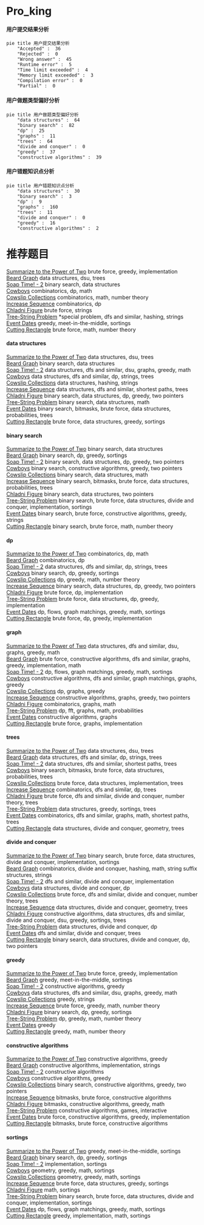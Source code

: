 # Pro_king
<!-- tabs:start -->
#### **用户提交结果分析**

```mermaid
pie title 用户提交结果分析
    "Accepted" :  36
    "Rejected" :  0
    "Wrong answer" :  45
    "Runtime error" :  5
    "Time limit exceeded" :  4
    "Memory limit exceeded" :  3
    "Compilation error" :  0
    "Partial" :  0
```
#### **用户做题类型偏好分析**

```mermaid
pie title 用户做题类型偏好分析
    "data structures" :  64
    "binary search" :  82
    "dp" :  25
    "graphs" :  11
    "trees" :  64
    "divide and conquer" :  0
    "greedy" :  37
    "constructive algorithms" :  39
```
#### **用户错题知识点分析**

```mermaid
pie title 用户错题知识点分析
    "data structures" :  30
    "binary search" :  3
    "dp" :  9
    "graphs" :  160
    "trees" :  11
    "divide and conquer" :  0
    "greedy" :  16
    "constructive algorithms" :  2
```
<!-- tabs:end -->
# 推荐题目
[Summarize to the Power of Two](http://codeforces.com/problemset/problem/1005/C)		brute force,
                        greedy,
                        implementation		  
[Beard Graph](http://codeforces.com/problemset/problem/165/D)		data structures,
                        dsu,
                        trees		  
[Soap Time! - 2](http://codeforces.com/problemset/problem/185/E)		binary search,
                        data structures		  
[Cowboys](http://codeforces.com/problemset/problem/212/C)		combinatorics,
                        dp,
                        math		  
[Cowslip Collections](http://codeforces.com/problemset/problem/645/F)		combinatorics,
                        math,
                        number theory		  
[Increase Sequence](http://codeforces.com/problemset/problem/466/D)		combinatorics,
                        dp		  
[Chladni Figure](http://codeforces.com/problemset/problem/1147/B)		brute force,
                        strings		  
[Tree-String Problem](http://codeforces.com/problemset/problem/291/E)		*special problem,
                        dfs and similar,
                        hashing,
                        strings		  
[Event Dates](http://codeforces.com/problemset/problem/45/D)		greedy,
                        meet-in-the-middle,
                        sortings		  
[Cutting Rectangle](http://codeforces.com/problemset/problem/963/C)		brute force,
                        math,
                        number theory		  
<!-- tabs:start -->
#### **data structures**
[Summarize to the Power of Two](http://codeforces.com/problemset/problem/165/D)		data structures,
                        dsu,
                        trees		  
[Beard Graph](http://codeforces.com/problemset/problem/185/E)		binary search,
                        data structures		  
[Soap Time! - 2](https://codeforces.com/contest/1509/problem/F)		data structures,
                        dfs and similar,
                        dsu,
                        graphs,
                        greedy,
                        math		  
[Cowboys](http://codeforces.com/problemset/problem/163/E)		data structures,
                        dfs and similar,
                        dp,
                        strings,
                        trees		  
[Cowslip Collections](http://codeforces.com/problemset/problem/213/E)		data structures,
                        hashing,
                        strings		  
[Increase Sequence](http://codeforces.com/problemset/problem/1304/E)		data structures,
                        dfs and similar,
                        shortest paths,
                        trees		  
[Chladni Figure](http://codeforces.com/problemset/problem/1492/C)		binary search,
                        data structures,
                        dp,
                        greedy,
                        two pointers		  
[Tree-String Problem](http://codeforces.com/problemset/problem/1490/G)		binary search,
                        data structures,
                        math		  
[Event Dates](http://codeforces.com/problemset/problem/1479/D)		binary search,
                        bitmasks,
                        brute force,
                        data structures,
                        probabilities,
                        trees		  
[Cutting Rectangle](http://codeforces.com/problemset/problem/1497/A)		brute force,
                        data structures,
                        greedy,
                        sortings		  
#### **binary search**
[Summarize to the Power of Two](http://codeforces.com/problemset/problem/185/E)		binary search,
                        data structures		  
[Beard Graph](http://codeforces.com/problemset/problem/958/E2)		binary search,
                        dp,
                        greedy,
                        sortings		  
[Soap Time! - 2](http://codeforces.com/problemset/problem/1492/C)		binary search,
                        data structures,
                        dp,
                        greedy,
                        two pointers		  
[Cowboys](http://codeforces.com/problemset/problem/1463/D)		binary search,
                        constructive algorithms,
                        greedy,
                        two pointers		  
[Cowslip Collections](http://codeforces.com/problemset/problem/1490/G)		binary search,
                        data structures,
                        math		  
[Increase Sequence](http://codeforces.com/problemset/problem/1479/D)		binary search,
                        bitmasks,
                        brute force,
                        data structures,
                        probabilities,
                        trees		  
[Chladni Figure](http://codeforces.com/problemset/problem/1436/E)		binary search,
                        data structures,
                        two pointers		  
[Tree-String Problem](http://codeforces.com/problemset/problem/1461/D)		binary search,
                        brute force,
                        data structures,
                        divide and conquer,
                        implementation,
                        sortings		  
[Event Dates](http://codeforces.com/problemset/problem/1493/C)		binary search,
                        brute force,
                        constructive algorithms,
                        greedy,
                        strings		  
[Cutting Rectangle](http://codeforces.com/problemset/problem/1487/D)		binary search,
                        brute force,
                        math,
                        number theory		  
#### **dp**
[Summarize to the Power of Two](http://codeforces.com/problemset/problem/212/C)		combinatorics,
                        dp,
                        math		  
[Beard Graph](http://codeforces.com/problemset/problem/466/D)		combinatorics,
                        dp		  
[Soap Time! - 2](http://codeforces.com/problemset/problem/163/E)		data structures,
                        dfs and similar,
                        dp,
                        strings,
                        trees		  
[Cowboys](http://codeforces.com/problemset/problem/958/E2)		binary search,
                        dp,
                        greedy,
                        sortings		  
[Cowslip Collections](http://codeforces.com/problemset/problem/870/C)		dp,
                        greedy,
                        math,
                        number theory		  
[Increase Sequence](http://codeforces.com/problemset/problem/1492/C)		binary search,
                        data structures,
                        dp,
                        greedy,
                        two pointers		  
[Chladni Figure](https://codeforces.com/contest/1457/problem/C)		brute force,
                        dp,
                        implementation		  
[Tree-String Problem](http://codeforces.com/problemset/problem/1491/C)		brute force,
                        data structures,
                        dp,
                        greedy,
                        implementation		  
[Event Dates](http://codeforces.com/problemset/problem/1437/C)		dp,
                        flows,
                        graph matchings,
                        greedy,
                        math,
                        sortings		  
[Cutting Rectangle](http://codeforces.com/problemset/problem/1499/B)		brute force,
                        dp,
                        greedy,
                        implementation		  
#### **graph**
[Summarize to the Power of Two](https://codeforces.com/contest/1509/problem/F)		data structures,
                        dfs and similar,
                        dsu,
                        graphs,
                        greedy,
                        math		  
[Beard Graph](http://codeforces.com/problemset/problem/1487/C)		brute force,
                        constructive algorithms,
                        dfs and similar,
                        graphs,
                        greedy,
                        implementation,
                        math		  
[Soap Time! - 2](http://codeforces.com/problemset/problem/1437/C)		dp,
                        flows,
                        graph matchings,
                        greedy,
                        math,
                        sortings		  
[Cowboys](http://codeforces.com/problemset/problem/1470/D)		constructive algorithms,
                        dfs and similar,
                        graph matchings,
                        graphs,
                        greedy		  
[Cowslip Collections](http://codeforces.com/problemset/problem/1476/C)		dp,
                        graphs,
                        greedy		  
[Increase Sequence](http://codeforces.com/problemset/problem/1304/D)		constructive algorithms,
                        graphs,
                        greedy,
                        two pointers		  
[Chladni Figure](http://codeforces.com/problemset/problem/1475/C)		combinatorics,
                        graphs,
                        math		  
[Tree-String Problem](http://codeforces.com/problemset/problem/553/E)		dp,
                        fft,
                        graphs,
                        math,
                        probabilities		  
[Event Dates](http://codeforces.com/problemset/problem/1495/C)		constructive algorithms,
                        graphs		  
[Cutting Rectangle](http://codeforces.com/problemset/problem/1510/K)		brute force,
                        graphs,
                        implementation		  
#### **trees**
[Summarize to the Power of Two](http://codeforces.com/problemset/problem/165/D)		data structures,
                        dsu,
                        trees		  
[Beard Graph](http://codeforces.com/problemset/problem/163/E)		data structures,
                        dfs and similar,
                        dp,
                        strings,
                        trees		  
[Soap Time! - 2](http://codeforces.com/problemset/problem/1304/E)		data structures,
                        dfs and similar,
                        shortest paths,
                        trees		  
[Cowboys](http://codeforces.com/problemset/problem/1479/D)		binary search,
                        bitmasks,
                        brute force,
                        data structures,
                        probabilities,
                        trees		  
[Cowslip Collections](http://codeforces.com/problemset/problem/1511/C)		brute force,
                        data structures,
                        implementation,
                        trees		  
[Increase Sequence](http://codeforces.com/problemset/problem/1499/F)		combinatorics,
                        dfs and similar,
                        dp,
                        trees		  
[Chladni Figure](http://codeforces.com/problemset/problem/1491/E)		brute force,
                        dfs and similar,
                        divide and conquer,
                        number theory,
                        trees		  
[Tree-String Problem](http://codeforces.com/problemset/problem/1466/D)		data structures,
                        greedy,
                        sortings,
                        trees		  
[Event Dates](http://codeforces.com/problemset/problem/1495/D)		combinatorics,
                        dfs and similar,
                        graphs,
                        math,
                        shortest paths,
                        trees		  
[Cutting Rectangle](http://codeforces.com/problemset/problem/1303/G)		data structures,
                        divide and conquer,
                        geometry,
                        trees		  
#### **divide and conquer**
[Summarize to the Power of Two](http://codeforces.com/problemset/problem/1461/D)		binary search,
                        brute force,
                        data structures,
                        divide and conquer,
                        implementation,
                        sortings		  
[Beard Graph](http://codeforces.com/problemset/problem/1466/G)		combinatorics,
                        divide and conquer,
                        hashing,
                        math,
                        string suffix structures,
                        strings		  
[Soap Time! - 2](http://codeforces.com/problemset/problem/1490/D)		dfs and similar,
                        divide and conquer,
                        implementation		  
[Cowboys](https://codeforces.com/contest/1483/problem/C)		data structures,
                        divide and conquer,
                        dp		  
[Cowslip Collections](http://codeforces.com/problemset/problem/1491/E)		brute force,
                        dfs and similar,
                        divide and conquer,
                        number theory,
                        trees		  
[Increase Sequence](http://codeforces.com/problemset/problem/1303/G)		data structures,
                        divide and conquer,
                        geometry,
                        trees		  
[Chladni Figure](http://codeforces.com/problemset/problem/1494/D)		constructive algorithms,
                        data structures,
                        dfs and similar,
                        divide and conquer,
                        dsu,
                        greedy,
                        sortings,
                        trees		  
[Tree-String Problem](http://codeforces.com/problemset/problem/1482/E)		data structures,
                        divide and conquer,
                        dp		  
[Event Dates](http://codeforces.com/problemset/problem/566/C)		dfs and similar,
                        divide and conquer,
                        trees		  
[Cutting Rectangle](http://codeforces.com/problemset/problem/1428/F)		binary search,
                        data structures,
                        divide and conquer,
                        dp,
                        two pointers		  
#### **greedy**
[Summarize to the Power of Two](http://codeforces.com/problemset/problem/1005/C)		brute force,
                        greedy,
                        implementation		  
[Beard Graph](http://codeforces.com/problemset/problem/45/D)		greedy,
                        meet-in-the-middle,
                        sortings		  
[Soap Time! - 2](http://codeforces.com/problemset/problem/231/B)		constructive algorithms,
                        greedy		  
[Cowboys](https://codeforces.com/contest/1509/problem/F)		data structures,
                        dfs and similar,
                        dsu,
                        graphs,
                        greedy,
                        math		  
[Cowslip Collections](http://codeforces.com/problemset/problem/91/A)		greedy,
                        strings		  
[Increase Sequence](http://codeforces.com/problemset/problem/1154/G)		brute force,
                        greedy,
                        math,
                        number theory		  
[Chladni Figure](http://codeforces.com/problemset/problem/958/E2)		binary search,
                        dp,
                        greedy,
                        sortings		  
[Tree-String Problem](http://codeforces.com/problemset/problem/870/C)		dp,
                        greedy,
                        math,
                        number theory		  
[Event Dates](http://codeforces.com/problemset/problem/1452/C)		greedy		  
[Cutting Rectangle](http://codeforces.com/problemset/problem/1462/D)		greedy,
                        math,
                        number theory		  
#### **constructive algorithms**
[Summarize to the Power of Two](http://codeforces.com/problemset/problem/231/B)		constructive algorithms,
                        greedy		  
[Beard Graph](http://codeforces.com/problemset/problem/1512/C)		constructive algorithms,
                        implementation,
                        strings		  
[Soap Time! - 2](http://codeforces.com/problemset/problem/1395/B)		constructive algorithms		  
[Cowboys](http://codeforces.com/problemset/problem/1493/A)		constructive algorithms,
                        greedy		  
[Cowslip Collections](http://codeforces.com/problemset/problem/1463/D)		binary search,
                        constructive algorithms,
                        greedy,
                        two pointers		  
[Increase Sequence](https://codeforces.com/contest/1456/problem/B)		bitmasks,
                        brute force,
                        constructive algorithms		  
[Chladni Figure](http://codeforces.com/problemset/problem/1492/D)		bitmasks,
                        constructive algorithms,
                        greedy,
                        math		  
[Tree-String Problem](https://codeforces.com/contest/1504/problem/D)		constructive algorithms,
                        games,
                        interactive		  
[Event Dates](https://codeforces.com/contest/1483/problem/A)		brute force,
                        constructive algorithms,
                        greedy,
                        implementation		  
[Cutting Rectangle](https://codeforces.com/contest/1457/problem/D)		bitmasks,
                        brute force,
                        constructive algorithms		  
#### **sortings**
[Summarize to the Power of Two](http://codeforces.com/problemset/problem/45/D)		greedy,
                        meet-in-the-middle,
                        sortings		  
[Beard Graph](http://codeforces.com/problemset/problem/958/E2)		binary search,
                        dp,
                        greedy,
                        sortings		  
[Soap Time! - 2](http://codeforces.com/problemset/problem/1137/A)		implementation,
                        sortings		  
[Cowboys](https://codeforces.com/contest/1496/problem/C)		geometry,
                        greedy,
                        math,
                        sortings		  
[Cowslip Collections](http://codeforces.com/problemset/problem/1495/A)		geometry,
                        greedy,
                        math,
                        sortings		  
[Increase Sequence](http://codeforces.com/problemset/problem/1497/A)		brute force,
                        data structures,
                        greedy,
                        sortings		  
[Chladni Figure](http://codeforces.com/problemset/problem/1427/A)		math,
                        sortings		  
[Tree-String Problem](http://codeforces.com/problemset/problem/1461/D)		binary search,
                        brute force,
                        data structures,
                        divide and conquer,
                        implementation,
                        sortings		  
[Event Dates](http://codeforces.com/problemset/problem/1437/C)		dp,
                        flows,
                        graph matchings,
                        greedy,
                        math,
                        sortings		  
[Cutting Rectangle](http://codeforces.com/problemset/problem/1473/A)		greedy,
                        implementation,
                        math,
                        sortings		  
<!-- tabs:end -->
